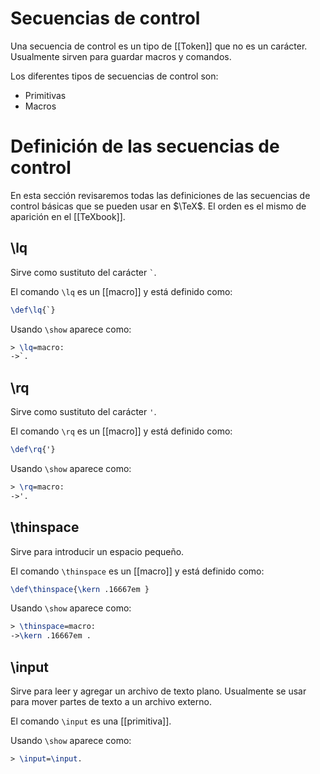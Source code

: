 # Secuencias de control

Una secuencia de control es un tipo de [[Token]] que no es un carácter. Usualmente sirven para guardar macros y comandos.

Los diferentes tipos de secuencias de control son:
- Primitivas
- Macros

# Definición de las secuencias de control

En esta sección revisaremos todas las definiciones de las secuencias de control básicas que se pueden usar en $\TeX$. El orden es el mismo de aparición en el [[TeXbook]].

## \\lq

Sirve como sustituto del carácter `` ` ``.

El comando `\lq` es un [[macro]] y está definido como:
```tex
\def\lq{`}
```

Usando `\show` aparece como:
```tex
> \lq=macro:
->`.
```

## \\rq

Sirve como sustituto del carácter ``'``.

El comando `\rq` es un [[macro]] y está definido como:
```tex
\def\rq{'}
```

Usando `\show` aparece como:
```tex
> \rq=macro:
->'.
```

## \\thinspace

Sirve para introducir un espacio pequeño.

El comando `\thinspace` es un [[macro]] y está definido como:
```tex
\def\thinspace{\kern .16667em }
```

Usando `\show` aparece como:
```tex
> \thinspace=macro:
->\kern .16667em .
```

## \\input

Sirve para leer y agregar un archivo de texto plano. Usualmente se usar para mover partes de texto a un archivo externo.

El comando `\input` es una [[primitiva]].

Usando `\show` aparece como:
```tex
> \input=\input.
```
